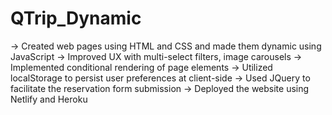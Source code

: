 # QTrip_Dynamic
-> Created web pages using HTML and CSS and made them dynamic using JavaScript
-> Improved UX with multi-select filters, image carousels
-> Implemented conditional rendering of page elements
-> Utilized localStorage to persist user preferences at client-side
-> Used JQuery to facilitate the reservation form submission
-> Deployed the website using Netlify and Heroku